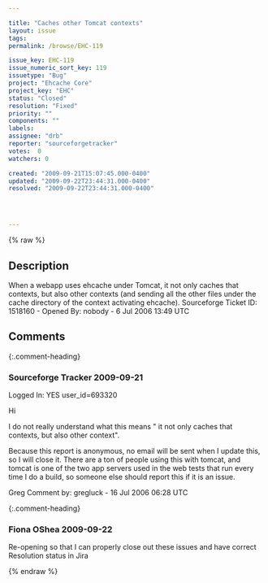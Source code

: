 ```yaml
---

title: "Caches other Tomcat contexts"
layout: issue
tags: 
permalink: /browse/EHC-119

issue_key: EHC-119
issue_numeric_sort_key: 119
issuetype: "Bug"
project: "Ehcache Core"
project_key: "EHC"
status: "Closed"
resolution: "Fixed"
priority: ""
components: ""
labels: 
assignee: "drb"
reporter: "sourceforgetracker"
votes:  0
watchers: 0

created: "2009-09-21T15:07:45.000-0400"
updated: "2009-09-22T23:44:31.000-0400"
resolved: "2009-09-22T23:44:31.000-0400"




---
```


{% raw %}

## Description

<div markdown="1" class="description">

When a webapp uses ehcache under Tomcat, it not only
caches that contexts, but also other contexts (and
sending all the other files under the cache directory
of the context activating ehcache).
Sourceforge Ticket ID: 1518160 - Opened By: nobody - 6 Jul 2006 13:49 UTC

</div>

## Comments


{:.comment-heading}
### **Sourceforge Tracker** <span class="date">2009-09-21</span>

<div markdown="1" class="comment">

Logged In: YES 
user\_id=693320

Hi

I do not really understand what this means " it not only
caches that contexts, but also other context". 

Because this report is anonymous, no email will be sent when I update this, 
so I will close it. There are a ton of people using this with tomcat, and tomcat 
is one of the two app servers used in the web tests that run every time I do a 
build, so someone else should report this if it is an issue.

Greg
Comment by: gregluck - 16 Jul 2006 06:28 UTC

</div>


{:.comment-heading}
### **Fiona OShea** <span class="date">2009-09-22</span>

<div markdown="1" class="comment">

Re-opening so that I can properly close out these issues and have correct Resolution status in Jira

</div>



{% endraw %}
